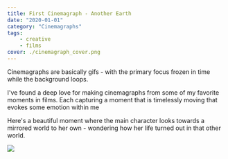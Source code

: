 ```yaml
---
title: First Cinemagraph - Another Earth
date: "2020-01-01"
category: "Cinemagraphs"
tags: 
    - creative
    - films
cover: ./cinemagraph_cover.png
---
```


Cinemagraphs are basically gifs - with the primary focus frozen in time while the background loops. 

I've found a deep love for making cinemagraphs from some of my favorite moments in films. Each capturing a moment that is timelessly moving that evokes some emotion within me

Here's a beautiful moment where the main character looks towards a mirrored world to her own - wondering how her life turned out in that other world. 

![](./another-earth-cinemagraph.gif)